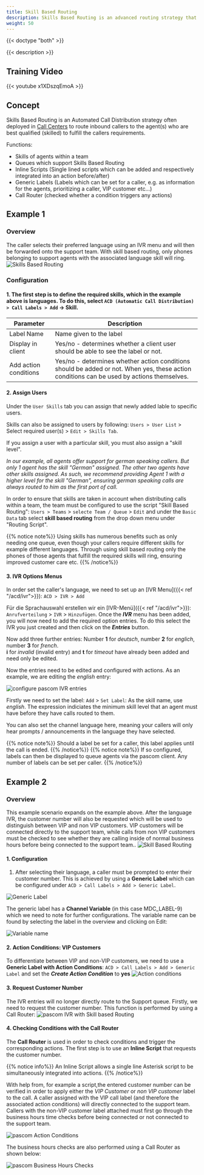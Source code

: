 ```yaml
---
title: Skill Based Routing
description: Skills Based Routing is an advanced routing strategy that routes calls to contact center agents who are best qualified to fulfill the incoming callers requirements.
weight: 50
---
```


{{< doctype "both" >}}
 
{{< description >}}

## Training Video

{{< youtube x1XDszqEmoA >}} 

## Concept
Skills Based Routing is an Automated Call Distribution strategy often deployed in [Call Centers](https://www.pascom.net/en/call-center/ "pascom ContactCenter Tools") to route inbound callers to the agent(s) who are best qualified (skilled) to fulfill the callers requirements.

Functions:

* Skills of agents within a team
* Queues which support Skills Based Routing
* Inline Scripts (Single lined scripts which can be added and respectively integrated into an action before/after)
* Generic Labels (Labels which can be set for a caller, e.g. as information for the agents, prioritizing a caller, VIP customer etc...)
* Call Router (checked whether a condition triggers any actions)

## Example 1

### Overview

The caller selects their preferred language using an IVR menu and will then be forwarded onto the support team. With skill based routing, only phones belonging to support agents with the associated language skill will ring.
![Skills Based Routing](example-1.en.png?width=80% "pascom Skills Based Routing example 1")

### Configuration

#### 1. The first step is to define the required skills, which in the example above is languages. To do this, select `ACD (Automatic Call Distribution) > Call Labels > Add` -> Skill.

|Parameter|Description|
|---|---|
|Label Name|Name given to the label|
|Display in client|Yes/no - determines whether a client user should be able to see the label or not.|
|Add action conditions|Yes/no - determines whether action conditions should be added or not. When yes, these action conditions can be used by actions themselves.|

#### 2. Assign Users

Under the `User Skills` tab you can assign that newly added lable to specific users.

Skills can also be assigned to users by following: `Users > User List` > Select required user(s) > `Edit > Skills Tab`.

If you assign a user with a particular skill, you must also assign a "skill level".

*In our example, all agents offer support for german speaking callers. But only 1 agent has the skill "German" assigned. The other two agents have other skills assigned. As such, we recommend providing Agent 1 with a higher level for the skill "German", ensuring german speaking calls are always routed to him as the first port of call.*

In order to ensure that skills are taken in account when distributing calls within a team, the team must be configured to use the script "Skill Based Routing": `Users > Teams` > `selecte Team / Queue` > `Edit` and under the `Basic Data` tab select **skill based routing** from the drop down menu under "Routing Script".

{{% notice note%}}
Using skills has numerous benefits such as only needing one queue, even though your callers require different skills for example different languages. Through using skill based routing only the phones of those agents that fulfill the required skills will ring, ensuring improved customer care etc.
{{% /notice%}}


#### 3. IVR Options Menus

In order set the caller's language, we need to set up an [IVR Menu]({{< ref "/acd/ivr">}}): `ACD > IVR > Add`

Für die Sprachauswahl erstellen wir ein [IVR-Menü]({{< ref "/acd/ivr">}}): `Anrufverteilung` > `IVR` > `Hinzufügen`.
Once the ***IVR*** menu has been added, you will now need to add the required option entries. To do this select the IVR you just created and then click on the ***Entries*** button.

Now add three further entries: Number **1** for *deutsch*, number **2** for *englich*, number **3** for *french*.<br>**i** for *invalid* (invalid entry) and **t** for *timeout* have already been added and need only be edited.

Now the entries need to be edited and configured with actions. As an example, we are editing the *english* entry:

![configure pascom IVR entries](ivr-entry.en.png?width=80% "how to configure pascom IVR options")

Firstly we need to set the label: `Add` > `Set Label`:
As the skill name, use *english*. The expression indiciates the minimum skill level that an agent must have before they have calls routed to them.

You can also set the channel language here, meaning your callers will only hear prompts / announcements in the language they have selected.

{{% notice note%}}
Should a label be set for a caller, this label applies until the call is ended.
{{% /notice%}}
{{% notice note%}}
If so configured, labels can then be displayed to queue agents via the pascom client. Any number of labels can be set per caller.
{{% /notice%}}


## Example 2

### Overview

This example scenario expands on the example above. After the language IVR, the customer number will also be requested which will be used to distinguish between VIP and non VIP customers. VIP customers will be connected directly to the support team, while calls from non VIP customers must be checked to see whether they are calling inside of normal business hours before being connected to the support team..
 ![Skill Based Routing](example-2.en.png)

#### 1. Configuration

1. After selecting their language, a caller must be prompted to enter their customer number. This is achieved by using a **Generic Label** which can be configured under `ACD > Call Labels > Add > Generic Label`.

![Generic Label](label-generic.en.png?width=80% "pascom Skills Based Routing Call Labels")

The generic label has a **Channel Variable** (in this case MDC_LABEL-9) which we need to note for further configurations. The variable name can be found by selecting the label in the overview and clicking on Edit:

![Variable name](generic-label.en.png?width=80% "pascom Generic Skill Label")

#### 2. Action Conditions: VIP Customers

To differentiate between VIP and non-VIP customers, we need to use a **Generic Label with Action Conditions**: `ACD > Call Labels > Add > Generic Label` and set the ***Create Action Condition*** to **yes**
![Action conditions](label-condition.en.png?width=80% "pascom SBR call label editing")

#### 3. Request Customer Number

The IVR entries will no longer directly route to the Support queue. Firstly, we need to request the customer number. This function is performed by using a Call Router:
![pascom IVR with Skill based Routing](ivr-entry.de.png?width=80% "pascom Skills Based Routing IVR")

#### 4. Checking Conditions with the Call Router

The **Call Router** is used in order to check conditions and trigger the corresponding actions.
The first step is to use an **Inline Script** that requests the customer number.


{{% notice info%}}
An Inline Script allows a single line Asterisk script to be simultaneously integrated into actions.
{{% /notice%}}

With help from, for example a script,the entered customer number can be verified in order to apply either the *VIP Customer* or *non VIP customer* label to the call. A caller assigned with the VIP call label (and therefore the associated action conditions) will directly connected to the support team. Callers with the non-VIP customer label attached must first go through the business hours time checks before being connected or not connected to the support team.

![pascom Action Conditions](call-router-2.en.png?width=80% "pascom Call Router Customer Number")

The business hours checks are also performed using a Call Router as shown below:

![pascom Business Hours Checks](call-router-1.en.png?width=80% "pascom phone system IVR checks")
